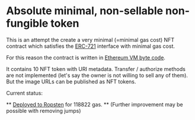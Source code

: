 # Absolute minimal, non-sellable non-fungible token

This is an attempt the create a very minimal (=minimal gas cost) NFT contract which satisfies
the [ERC-721](https://github.com/ethereum/EIPs/blob/master/EIPS/eip-721.md) interface with minimal gas cost.

For this reason the contract is written in [Ethereum VM byte code](https://ethervm.io/).

It contains 10 NFT token with URI metadata. Transfer / authorize methods are not implemented (let's say the owner is not
willing to sell any of them). But the image URLs can be published as NFT tokens.

Current status:

** [Deployed to Ropsten](https://ropsten.etherscan.io/address/0x9d0735daa8b54a23d0bf1fd12905a80e3e2339db) for 118822 gas. ** (Further improvement may be possible with removing jumps)